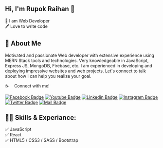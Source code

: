 ## Hi, I'm Rupok Raihan 👋

<p>
👑 I am Web Developer <br> 
🖊️ Love to write code <br>  


<p align="left"> <a href="https://www.linkedin.com/in/rupok-raihan-910b65234/" target="blank"></a> </p>

## 🚀 About Me
Motivated and passionate Web developer with extensive experience using MERN Stack tools and technologies. Very knowledgeable in JavaScript, Express JS, MongoDB, Firebase, etc. I am experienced in developing and deploying impressive websites and web projects. Let's connect to talk about how I can help you realize your goal. 

:coffee: &emsp;Connect with me!

[![Facebook Badge](https://img.shields.io/badge/Facebook-1877F2?style=for-the-badge&logo=facebook&logoColor=white)](https://facebook.com/sumit.analyzen) [![Youtube Badge](https://img.shields.io/badge/YouTube-FF0000?style=for-the-badge&logo=youtube&logoColor=white)](https://youtube.com/learnwithsumit) [![Linkedin Badge](https://img.shields.io/badge/LinkedIn-0077B5?style=for-the-badge&logo=linkedin&logoColor=white)](https://www.linkedin.com/in/sumitanalyzen/) [![Instagram Badge](https://img.shields.io/badge/Instagram-E4405F?style=for-the-badge&logo=instagram&logoColor=white)](https://instagram.com/learnwithsumit) [![Twitter Badge](https://img.shields.io/badge/Twitter-1DA1F2?style=for-the-badge&logo=twitter&logoColor=white)](https://twitter.com/sumit_analyzen) [![Mail Badge](https://img.shields.io/badge/Gmail-D14836?style=for-the-badge&logo=gmail&logoColor=white)](mailto:sayhitorainmaker@gmail.com)

## 👨‍💻 Skills & Experiance: 
✅ JavaScript <br>
✅ React <br>
✅ HTML5 / CSS3 / SASS / Bootstrap <br>
